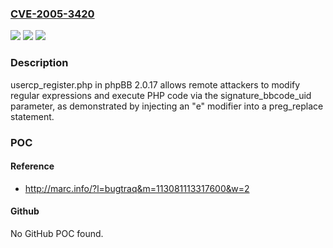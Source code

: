 ### [CVE-2005-3420](https://cve.mitre.org/cgi-bin/cvename.cgi?name=CVE-2005-3420)
![](https://img.shields.io/static/v1?label=Product&message=n%2Fa&color=blue)
![](https://img.shields.io/static/v1?label=Version&message=n%2Fa&color=blue)
![](https://img.shields.io/static/v1?label=Vulnerability&message=n%2Fa&color=brighgreen)

### Description

usercp_register.php in phpBB 2.0.17 allows remote attackers to modify regular expressions and execute PHP code via the signature_bbcode_uid parameter, as demonstrated by injecting an "e" modifier into a preg_replace statement.

### POC

#### Reference
- http://marc.info/?l=bugtraq&m=113081113317600&w=2

#### Github
No GitHub POC found.

